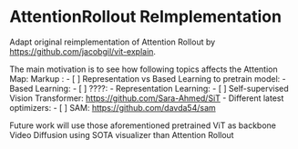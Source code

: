 # AttentionRollout ReImplementation
Adapt original reimplementation of Attention Rollout by https://github.com/jacobgil/vit-explain.

The main motivation is to see how following topics affects the Attention Map:
Markup : - [ ] Representation vs Based Learning to pretrain model:
          - Based Learning:
            - [ ] ????:
          - Representation Learning:
            - [ ] Self-supervised Vision Transformer: https://github.com/Sara-Ahmed/SiT
         - Different latest optimizers:
          - [ ] SAM: https://github.com/davda54/sam 
          
Future work will use those aforementioned pretrained ViT as backbone Video Diffusion using SOTA visualizer than Attention Rollout
